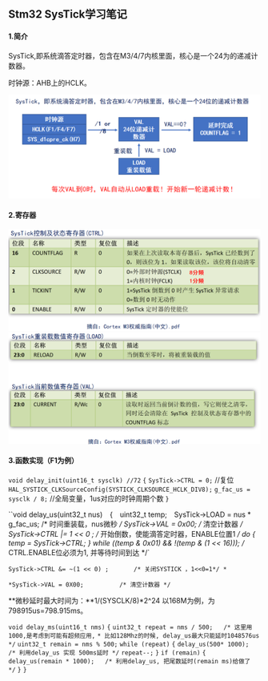 ## Stm32 SysTick学习笔记

#### 1.简介

SysTick,即系统滴答定时器，包含在M3/4/7内核里面，核心是一个24为的递减计数器。

时钟源：AHB上的HCLK。

![SysTick1](https://raw.githubusercontent.com/yyhlovehh/yyhlovehh.github.io/master/202309010924155.png)

#### 2.寄存器

#### ![SysTick_2](https://raw.githubusercontent.com/yyhlovehh/yyhlovehh.github.io/master/202309010928139.png)![Systick3](https://raw.githubusercontent.com/yyhlovehh/yyhlovehh.github.io/master/202309010929672.png)

#### 3.函数实现（F1为例）

`void delay_init(uint16_t sysclk) //72`
`{` 
	`SysTick->CTRL = 0;` //复位
	`HAL_SYSTICK_CLKSourceConfig(SYSTICK_CLKSOURCE_HCLK_DIV8);` 
	`g_fac_us = sysclk / 8;` //全局变量，1us对应的时钟周期个数
`}`



``void delay_us(uint32_t nus)` 
`{` 
	`uint32_t temp;` 
	`SysTick->LOAD = nus * g_fac_us; 	/* 时间重装载，nus微秒 */ 
	SysTick->VAL = 0x00; 			/* 清空计数器 */ 
	SysTick->CTRL |= 1 << 0 ; 		/* 开始倒数，使能滴答定时器，ENABLE位置1 */ 
	do 
	{ 
		temp = SysTick->CTRL; 
	} while ((temp & 0x01) && !(temp & (1 << 16))); /* CTRL.ENABLE位必须为1, 并等待时间到达 */`

`SysTick->CTRL &= ~(1 << 0) ; 		/* 关闭SYSTICK ，1<<0=1*/ *`

`*SysTick->VAL = 0X00; 			/* 清空计数器 */`



**微秒延时最大时间为：**1/(SYSCLK/8)*2^24  以168M为例，为798915us=798.915ms。



`void delay_ms(uint16_t nms)` 
`{` 
	`uint32_t repeat = nms / 500;	/* 这里用1000,是考虑到可能有超频应用,` 
							    	 `* 比如128Mhz的时候, delay_us最大只能延时1048576us` `*/` 
	`uint32_t remain = nms % 500;` 
	`while (repeat)` 
	`{` 
		`delay_us(500* 1000); 	/* 利用delay_us 实现 500ms延时 */` 
		`repeat--;` 
	`}` 
	`if (remain)` 
	`{` 
		`delay_us(remain * 1000); 	/* 利用delay_us, 把尾数延时(remain ms)给做了 */` 
	`}` 
`}`